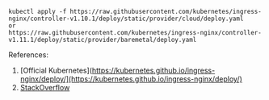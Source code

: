 ```
kubectl apply -f https://raw.githubusercontent.com/kubernetes/ingress-nginx/controller-v1.10.1/deploy/static/provider/cloud/deploy.yaml
or
https://raw.githubusercontent.com/kubernetes/ingress-nginx/controller-v1.11.1/deploy/static/provider/baremetal/deploy.yaml
```

References:
1. [Official Kubernetes](https://kubernetes.github.io/ingress-nginx/deploy/](https://kubernetes.github.io/ingress-nginx/deploy/)
2. [StackOverflow](https://stackoverflow.com/questions/49845021/getting-an-kubernetes-ingress-endpoint-ip-address)
